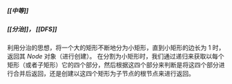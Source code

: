 ##### [[中等]]
##### [[分治]]， [[DFS]]

利用分治的思想，将一个大的矩形不断地分为小矩形，直到小矩形的边长为 $1$ 时，返回其 $Node$ 对象（进行创建）。
在分割为小矩形时，我们通过递归来获取以每个矩形（或者子矩形）它的四个部分，然后根据这四个部分来判断是将这四个部分进行合并后返回，还是创建以这四个矩形为子节点的根节点来进行返回。